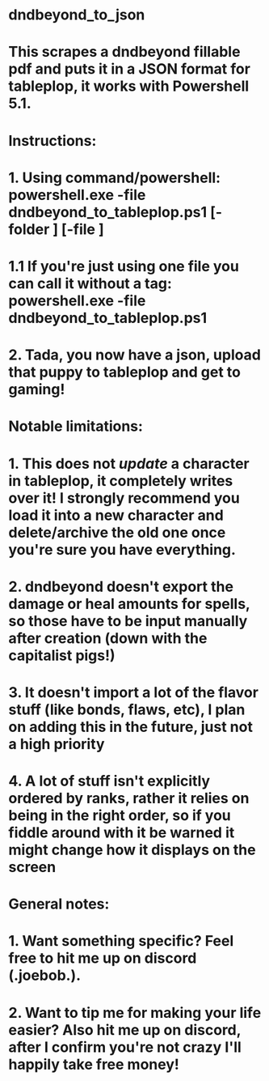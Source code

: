 # dndbeyond_to_json
# This scrapes a dndbeyond fillable pdf and puts it in a JSON format for tableplop, it works with Powershell 5.1.

# Instructions:
# 1. Using command/powershell: powershell.exe -file dndbeyond_to_tableplop.ps1 [-folder <folder>] [-file <file>]
#   1.1 If you're just using one file you can call it without a tag: powershell.exe -file dndbeyond_to_tableplop.ps1 <file>
# 2. Tada, you now have a json, upload that puppy to tableplop and get to gaming!

# Notable limitations: 
# 1. This does not *update* a character in tableplop, it completely writes over it! I strongly recommend you load it into a new character and delete/archive the old one once you're sure you have everything.
# 2. dndbeyond doesn't export the damage or heal amounts for spells, so those have to be input manually after creation (down with the capitalist pigs!)
# 3. It doesn't import a lot of the flavor stuff (like bonds, flaws, etc), I plan on adding this in the future, just not a high priority
# 4. A lot of stuff isn't explicitly ordered by ranks, rather it relies on being in the right order, so if you fiddle around with it be warned it might change how it displays on the screen


# General notes:
# 1. Want something specific? Feel free to hit me up on discord (.joebob.).
# 2. Want to tip me for making your life easier? Also hit me up on discord, after I confirm you're not crazy I'll happily take free money!

